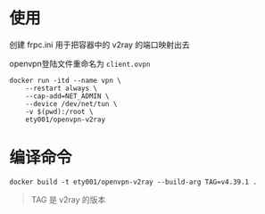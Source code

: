 # 使用

创建 frpc.ini 用于把容器中的 v2ray 的端口映射出去

openvpn登陆文件重命名为 `client.ovpn`

```
docker run -itd --name vpn \
    --restart always \
    --cap-add=NET_ADMIN \
    --device /dev/net/tun \
    -v $(pwd):/root \
    ety001/openvpn-v2ray
```


# 编译命令

```
docker build -t ety001/openvpn-v2ray --build-arg TAG=v4.39.1 .
```

> TAG 是 v2ray 的版本
